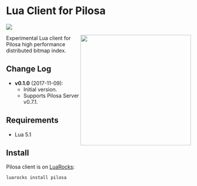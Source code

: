 # Lua Client for Pilosa

<a href="https://github.com/pilosa"><img src="https://img.shields.io/badge/pilosa-v0.7.1-blue.svg"></a>

<img src="https://www.pilosa.com/img/le.svg" style="float: right" align="right" height="301">

Experimental Lua client for Pilosa high performance distributed bitmap index.

## Change Log
* **v0.1.0** (2017-11-09):
    * Initial version.
    * Supports Pilosa Server v0.7.1.

## Requirements

* Lua 5.1

## Install

Pilosa client is on [LuaRocks](http://luarocks.org/modules/yucepilosa/pilosa):

```
luarocks install pilosa
```
